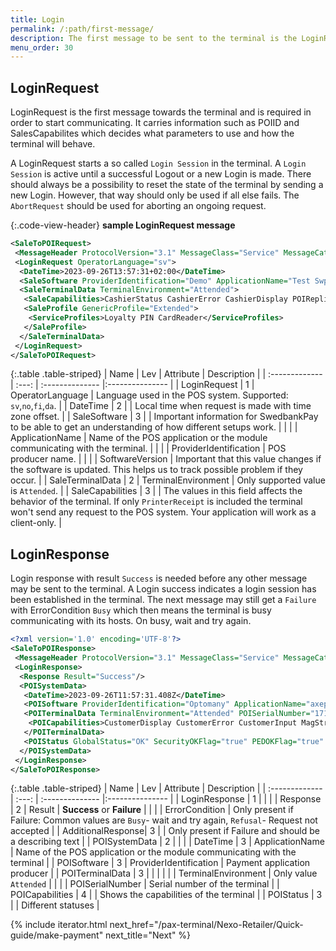 ```yaml
---
title: Login
permalink: /:path/first-message/
description: The first message to be sent to the terminal is the LoginRequest
menu_order: 30
---
```

## LoginRequest

LoginRequest is the first message towards the terminal and is required in order to start communicating.
It carries information such as POIID and SalesCapabilites which decides what parameters to use and how the terminal will behave.

A LoginRequest starts a so called `Login Session` in the terminal. A `Login Session` is active until a successful Logout or a new Login is made. There should always be a possibility to reset the state of the terminal by sending a new Login. However, that way should only be used if all else fails. The `AbortRequest` should be used for aborting an ongoing request.

{:.code-view-header}
**sample LoginRequest message**

```xml
<SaleToPOIRequest>
 <MessageHeader ProtocolVersion="3.1" MessageClass="Service" MessageCategory="Login" MessageType="Request" ServiceID="5" SaleID="1" POIID="A-POIID"/>
 <LoginRequest OperatorLanguage="sv">
  <DateTime>2023-09-26T13:57:31+02:00</DateTime>
  <SaleSoftware ProviderIdentification="Demo" ApplicationName="Test SwpIf - SwpTrmLib.PAXTrmImp_1" SoftwareVersion="1.0 - 1.1.23264.1309"/>
  <SaleTerminalData TerminalEnvironment="Attended">
   <SaleCapabilities>CashierStatus CashierError CashierDisplay POIReplication CustomerAssistance CashierInput PrinterReceipt</SaleCapabilities>
   <SaleProfile GenericProfile="Extended">
    <ServiceProfiles>Loyalty PIN CardReader</ServiceProfiles>
   </SaleProfile>
  </SaleTerminalData>
 </LoginRequest>
</SaleToPOIRequest>
```

{:.table .table-striped}
| Name | Lev | Attribute | Description |
| :------------- | :---: | :-------------- |:--------------- |
| LoginRequest | 1 | OperatorLanguage |  Language used in the POS system. Supported: `sv`,`no`,`fi`,`da`. |
| DateTime | 2 |  | Local time when request is made with time zone offset. |
| SaleSoftware | 3 |    | Important information for SwedbankPay to be able to get an understanding of how different setups work. |
|   | | ApplicationName | Name of the POS application or the module communicating with the terminal. |
|   | | ProviderIdentification | POS producer name. |
|   | | SoftwareVersion | Important that this value changes if the software is updated. This helps us to track possible problem if they occur. |
| SaleTerminalData | 2 | TerminalEnvironment | Only supported value is `Attended`. |
| SaleCapabilities | 3 |  | The values in this field affects the behavior of the terminal. If only `PrinterReceipt` is included the terminal won't send any request to the POS system. Your application will work as a client-only. |

## LoginResponse

Login response with result `Success` is needed before any other message may be sent to the terminal. A Login success indicates a login session has been established in the terminal. The next message may still get a `Failure` with ErrorCondition `Busy` which then means the terminal is busy communicating with its hosts. On busy, wait and try again.

```xml
<?xml version='1.0' encoding='UTF-8'?>
<SaleToPOIResponse>
 <MessageHeader ProtocolVersion="3.1" MessageClass="Service" MessageCategory="Login" MessageType="Response" ServiceID="5" SaleID="1" POIID="A-POIID"/>
 <LoginResponse>
  <Response Result="Success"/>
  <POISystemData>
   <DateTime>2023-09-26T11:57:31.408Z</DateTime>
   <POISoftware ProviderIdentification="Optomany" ApplicationName="axept® PRO" SoftwareVersion="1.2.17.0"/>
   <POITerminalData TerminalEnvironment="Attended" POISerialNumber="1710000520">
    <POICapabilities>CustomerDisplay CustomerError CustomerInput MagStripe ICC EMVContactless</POICapabilities>
   </POITerminalData>
   <POIStatus GlobalStatus="OK" SecurityOKFlag="true" PEDOKFlag="true" CardReaderOKFlag="true" CommunicationOKFlag="true"/>
  </POISystemData>
 </LoginResponse>
</SaleToPOIResponse>
```

{:.table .table-striped}
| Name | Lev | Attribute | Description |
| :------------- | :---: | :-------------- |:--------------- |
| LoginResponse | 1 | | |
| Response | 2 | Result | **Success** or **Failure** |
| | | ErrorCondition | Only present if Failure: Common values are `Busy`- wait and try again, `Refusal`- Request not accepted |
| AdditionalResponse| 3 | | Only present if Failure and should be a describing text |
| POISystemData | 2 |    | |
| DateTime  | 3 | ApplicationName | Name of the POS application or the module communicating with the terminal |
| POISoftware | 3 | ProviderIdentification | Payment application producer |
| POITerminalData | 3 | | |
| | | TerminalEnvironment | Only value `Attended` |
| | | POISerialNumber | Serial number of the terminal |
| POICapabilities | 4 | | Shows the capabilities of the terminal |
| POIStatus | 3 | | Different statuses |

{% include iterator.html next_href="/pax-terminal/Nexo-Retailer/Quick-guide/make-payment" next_title="Next" %}
